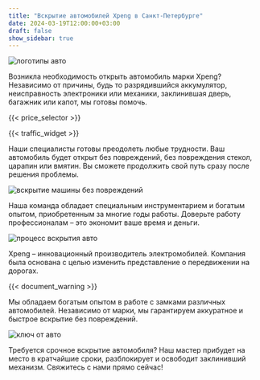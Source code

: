 ```yaml
---
title: "Вскрытие автомобилей Xpeng в Санкт-Петербурге"
date: 2024-03-19T12:00:00+03:00
draft: false
show_sidebar: true
---
```


![логотипы авто](car_logo.jpg)

Возникла необходимость открыть автомобиль марки Xpeng? Независимо от причины, будь то разрядившийся аккумулятор, неисправность электроники или механики, заклинившая дверь, багажник или капот, мы готовы помочь.

{{< price_selector >}}

{{< traffic_widget >}}

Наши специалисты готовы преодолеть любые трудности. Ваш автомобиль будет открыт без повреждений, без повреждения стекол, царапин или вмятин. Вы сможете продолжить свой путь сразу после решения проблемы.

![вскрытие машины без повреждений](car.jpg)

Наша команда обладает специальным инструментарием и богатым опытом, приобретенным за многие годы работы. Доверьте работу профессионалам – это экономит ваше время и деньги.

![процесс вскрытия авто](car_open.jpg)

Xpeng – инновационный производитель электромобилей. Компания была основана с целью изменить представление о передвижении на дорогах. 

{{< document_warning >}}

Мы обладаем богатым опытом в работе с замками различных автомобилей. Независимо от марки, мы гарантируем аккуратное и быстрое вскрытие без повреждений. 

![ключ от авто](car_key.jpg)

Требуется срочное вскрытие автомобиля? Наш мастер прибудет на место в кратчайшие сроки, разблокирует и освободит заклинивший механизм. Свяжитесь с нами прямо сейчас!
